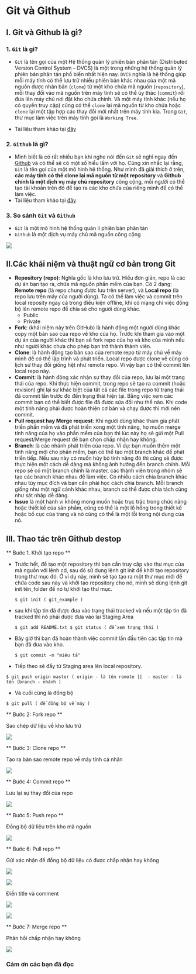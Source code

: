 ﻿# Git và Github

## I. Git và Github là gì?

### 1. `Git` là gì?
- `Git` là tên gọi của một Hệ thống quản lý phiên bản phân tán (Distributed Version Control System – DVCS) là một trong những hệ thống quản lý phiên bản phân tán phổ biến nhất hiện nay. `DVCS` nghĩa là hệ thống giúp mỗi máy tính có thể lưu trữ nhiều phiên bản khác nhau của một mã nguồn được nhân bản (`clone`) từ một kho chứa mã nguồn (`repository`), mỗi thay đổi vào mã nguồn trên máy tính sẽ có thể ủy thác (`commit`) rồi đưa lên máy chủ nơi đặt kho chứa chính. Và một máy tính khác (nếu họ có quyền truy cập) cũng có thể `clone` lại mã nguồn từ kho chứa hoặc `clone` lại một tập hợp các thay đổi mới nhất trên máy tính kia. Trong `Git`, thư mục làm việc trên máy tính gọi là `Working Tree`.
 
- Tài liệu tham khảo tại [đây](https://git-scm.com/docs/git-credential-store)


### 2. `Github` là gì?
- Mình biết là có rất nhiều bạn khi nghe nói đến `Git` sẽ nghĩ ngay đến [Github](https://github.com/)  và có thể sẽ có một số hiểu lầm với họ. Cũng xin nhắc lại rằng, `Git` là tên gọi của một mô hình hệ thống. Như mình đã giải thích ở trên, **các máy tính có thể clone lại mã nguồn từ một repository** và **Github chính là một dịch vụ máy chủ repository** công cộng, mỗi người có thể tạo tài khoản trên đó để tạo ra các kho chứa của riêng mình để có thể làm việc.
- Tài liệu tham khảo tại [đây](https://www.hostinger.vn/huong-dan/github-la-gi/)


### 3. So sánh `Git` và `Github`

- `Git` là một mô hình hệ thống quản lí phiên bản phân tán
- `Github` là một dịch vụ máy chủ mã nguồn công cộng

![](/images/github.png)
 
## II.Các khái niệm và thuật ngữ cơ bản trong Git
- **Repository (repo)**: Nghĩa gốc là kho lưu trữ. Hiểu đơn giản, repo là các dự án bạn tạo ra, chứa mã nguồn phần mềm của bạn. Có 2 dạng: **Remote repo** (là repo chung được lưu trên server), và **Local repo** (là repo lưu trên máy của người dùng). Ta có thể làm việc và commit trên local reposity ngay cả trong điều kiện offline, khi có mạng chỉ việc đồng bộ lên remote repo để chia sẻ cho người dùng khác.
   - Public
   - Private
- **Fork**: (khái niệm này trên GitHub) là hành động một người dùng khác copy một bản sao của repo về kho của họ. Trước khi tham gia vào một dự án của người khác thì bạn sẽ fork repo của họ và kho của mình nếu như người khác chưa cho phép bạn trở thành thành viên.
- **Clone**: là hành động tạo bản sao của remote repo từ máy chủ về máy mình để có thể lập trình và phát triển. Local repo được clone về cũng có lịch sử thay đổi giống hệt như remote repo. Vì vậy bạn có thể commit lên local repo này.
- **Commit**: là hành động xác nhận sự thay đổi của repo, lưu lại một trạng thái của repo. Khi thực hiện commit, trong repo sẽ tạo ra commit (hoặc revision) ghi lại sự khác biệt của tất cả các file trong repo từ trạng thái đã commit lần trước đó đến trạng thái hiện tại. Bằng việc xem các commit bạn có thể biết được file đã được sửa đổi như thế nào. Khi code một tính năng phải được hoàn thiện cơ bản và chạy được thì mới nên commit.
- **Pull request hay Merge request**: Khi người dùng khác tham gia phát triển phần mềm và đã phát triển xong một tính năng, họ muốn merge tính năng của họ vào phần mềm của bạn thì lúc này họ sẽ gửi một Pull request/Merge request để bạn chọn chấp nhận hay không.
- **Branch**: là các nhánh phát triển của repo. Ví dụ: bạn muốn thêm một tính năng mới cho phần mềm, bạn có thể tạo một branch khác để phát triển tiếp. Nếu sau này có muốn hủy bỏ tính năng đó thì cũng sẽ được thực hiện một cách dễ dàng mà không ảnh hưởng đến branch chính. Mỗi repo sẽ có một branch chính là master, các thành viên trong nhóm sẽ tạo các branch khác nhau để làm việc. Có nhiều cách chia branch khác nhau tùy mục đích và bạn cần phải học cách chia branch. Mỗi branch giống như một ngữ cảnh khác nhau, branch có thể được chia tách cũng như sát nhập dễ dàng.
- **Issue** là một hành vi không mong muốn hoặc trục trặc trong chức năng hoặc thiết kế của sản phẩm, cũng có thể là một lỗ hổng trong thiết kế hoặc bố cục của trang và nó cũng có thể là một lỗi trong nội dung của nó.
                               
## III. Thao tác trên Github destop

   ** Bước 1. Khởi tạo repo **

- Trước hết, để tạo một repository thì bạn cần truy cập vào thư mục của mã nguồn với lệnh cd, sau đó sử dụng lệnh git init để khởi tạo repository trong thư mục đó. Ở ví dụ này, mình sẽ tạo tạo ra một thư mục mới để chứa code sau này và khởi tạo repository cho nó, mình sẽ dùng lệnh git init tên_folder để nó tự khởi tạo thư mục.
 
   `$ git init ( git_example )`
- sau khi tập tin đã được đưa vào trạng thái tracked và nếu một tập tin đã tracked thì nó phải được đưa vào lại Staging Area 

  
  `$ git add README.txt $ git status ( để xem trạng thái )`
- Bây giờ thì bạn đã hoàn thành việc commit lần đầu tiên các tập tin mà bạn đã đưa vào kho.
 
  `$ git commit -m "miêu tả"`
- Tiếp theo sẽ đẩy từ Staging area lên local repository.

 `$ git push origin master ( origin - là tên remote ||  - master - là tên (branch - nhánh )`

 - Và cuối cùng là đồng bộ

 `$ git pull ( để đồng bộ về máy )`

** Bước 2: Fork repo **

Sao chép dữ liệu về kho lưu trữ 

![](/images/fork.png)

** Bước 3: Clone repo **

Tạo ra bản sao remote repo về máy tính cá nhân 


![](/images/clone.png)

** Bước 4: Commit repo **

Lưu lại sự thay đổi của repo


![](/images/commit.png)

** Bước 5: Push repo **

Đồng bộ dữ liệu trên kho mã nguồn 


![](/images/push.png)


** Bước 6: Pull repo ** 

Gửi xác nhận để đồng bộ dữ liệu có được chấp nhận hay không
 

![](/images/pull1.png)


![](/images/pull2.png)


Điền title và comment 


![](/images/pull3.png)


![](/images/pull4.png)


** Bước 7: Merge repo **

Phản hồi chấp nhận hay không 


![](/images/end.png)


### Cám ơn các bạn đã đọc


